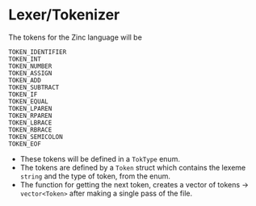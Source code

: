 # Lexer/Tokenizer

The tokens for the Zinc language will be

```
TOKEN_IDENTIFIER
TOKEN_INT
TOKEN_NUMBER
TOKEN_ASSIGN
TOKEN_ADD
TOKEN_SUBTRACT
TOKEN_IF
TOKEN_EQUAL
TOKEN_LPAREN
TOKEN_RPAREN
TOKEN_LBRACE
TOKEN_RBRACE
TOKEN_SEMICOLON
TOKEN_EOF
```

- These tokens will be defined in a `TokType` enum.
- The tokens are defined by a `Token` struct which contains the lexeme `string` and the type of token, from the enum.
- The function for getting the next token, creates a vector of tokens -> `vector<Token>` after making a single pass of the file.
